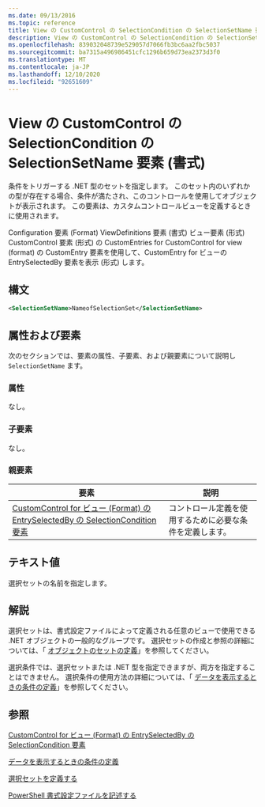 ```yaml
---
ms.date: 09/13/2016
ms.topic: reference
title: View の CustomControl の SelectionCondition の SelectionSetName 要素 (書式)
description: View の CustomControl の SelectionCondition の SelectionSetName 要素 (書式)
ms.openlocfilehash: 839032048739e529057d7066fb3bc6aa2fbc5037
ms.sourcegitcommit: ba7315a496986451cfc1296b659d73ea2373d3f0
ms.translationtype: MT
ms.contentlocale: ja-JP
ms.lasthandoff: 12/10/2020
ms.locfileid: "92651609"
---
```

# <a name="selectionsetname-element-for-selectioncondition-for-customcontrol-for-view-format"></a>View の CustomControl の SelectionCondition の SelectionSetName 要素 (書式)

条件をトリガーする .NET 型のセットを指定します。 このセット内のいずれかの型が存在する場合、条件が満たされ、このコントロールを使用してオブジェクトが表示されます。 この要素は、カスタムコントロールビューを定義するときに使用されます。

Configuration 要素 (Format) ViewDefinitions 要素 (書式) ビュー要素 (形式) CustomControl 要素 (形式) の CustomEntries for CustomControl for view (format) の CustomEntry 要素を使用して、CustomEntry for ビューの EntrySelectedBy 要素を表示 (形式) します。

## <a name="syntax"></a>構文

```xml
<SelectionSetName>NameofSelectionSet</SelectionSetName>
```

## <a name="attributes-and-elements"></a>属性および要素

次のセクションでは、要素の属性、子要素、および親要素について説明し `SelectionSetName` ます。

### <a name="attributes"></a>属性

なし。

### <a name="child-elements"></a>子要素

なし。

### <a name="parent-elements"></a>親要素

|要素|説明|
|-------------|-----------------|
|[CustomControl for ビュー (Format) の EntrySelectedBy の SelectionCondition 要素](./selectioncondition-element-for-entryselectedby-for-customcontrol-format.md)|コントロール定義を使用するために必要な条件を定義します。|

## <a name="text-value"></a>テキスト値

選択セットの名前を指定します。

## <a name="remarks"></a>解説

選択セットは、書式設定ファイルによって定義される任意のビューで使用できる .NET オブジェクトの一般的なグループです。 選択セットの作成と参照の詳細については、「 [オブジェクトのセットの定義](./defining-selection-sets.md)」を参照してください。

選択条件では、選択セットまたは .NET 型を指定できますが、両方を指定することはできません。 選択条件の使用方法の詳細については、「 [データを表示するときの条件の定義](./defining-conditions-for-displaying-data.md)」を参照してください。

## <a name="see-also"></a>参照

[CustomControl for ビュー (Format) の EntrySelectedBy の SelectionCondition 要素](./selectioncondition-element-for-entryselectedby-for-customcontrol-format.md)

[データを表示するときの条件の定義](./defining-conditions-for-displaying-data.md)

[選択セットを定義する](./defining-selection-sets.md)

[PowerShell 書式設定ファイルを記述する](./writing-a-powershell-formatting-file.md)
